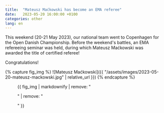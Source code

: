 ```yaml
---
title:  "Mateusz Maćkowski has become an EMA referee"
date:   2023-05-20 16:00:00 +0100
categories: other
lang: en
---
```


This weekend (20-21 May 2023), our national team went to Copenhagen for the Open Danish Championship. Before the weekend's battles, an EMA refereeing seminar was held, during which Mateusz Maćkowski was awarded the title of certified referee!

Congratulations!

{% capture fig_img %}
![Mateusz Maćkowski]({{ "/assets/images/2023-05-20-mateusz-mackowski.jpg" | relative_url }})
{% endcapture %}

<figure>
  {{ fig_img | markdownify | remove: "<p>" | remove: "</p>" }}
</figure>
